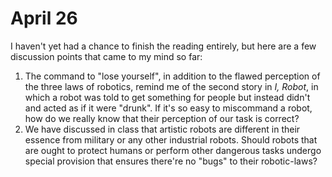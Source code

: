 # April 26

I haven't yet had a chance to finish the reading entirely, but here are a few discussion points that came to my mind so far:

1. The command to "lose yourself", in addition to the flawed perception of the three laws of robotics, remind me of the second story in _I, Robot_, in which a robot was told to get something for people but instead didn't and acted as if it were "drunk". If it's so easy to miscommand a robot, how do we really know that their perception of our task is correct?
2. We have discussed in class that artistic robots are different in their essence from military or any other industrial robots. Should robots that are ought to protect humans or perform other dangerous tasks undergo special provision that ensures there're no "bugs" to their robotic-laws?
